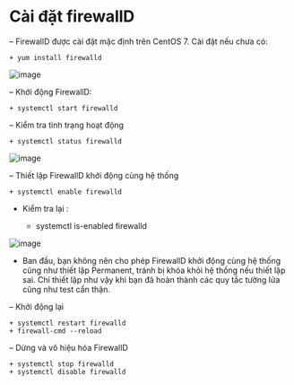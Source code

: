 # Cài đặt firewallD

– FirewallD được cài đặt mặc định trên CentOS 7. Cài đặt nếu chưa có:

    + yum install firewalld

![image](https://user-images.githubusercontent.com/95491130/186635231-35d0c2bf-f5ff-4b55-b27a-b3de9bb37fa8.png)

– Khởi động FirewallD:

    + systemctl start firewalld

– Kiểm tra tình trạng hoạt động

    + systemctl status firewalld

![image](https://user-images.githubusercontent.com/95491130/186635332-729a61ab-fffa-42ea-8607-237694e97948.png)

– Thiết lập FirewallD khởi động cùng hệ thống
    
    + systemctl enable firewalld

- Kiểm tra lại :

    + systemctl is-enabled firewalld

![image](https://user-images.githubusercontent.com/95491130/186635452-4e0c2c98-3935-45e4-9c4e-d860b9ff0d7c.png)

- Ban đầu, bạn không nên cho phép FirewallD khởi động cùng hệ thống cũng như thiết lập Permanent, tránh bị khóa khỏi hệ thống nếu thiết lập sai. Chỉ thiết lập như vậy khi bạn đã hoàn thành các quy tắc tường lửa cũng như test cẩn thận.

– Khởi động lại

    + systemctl restart firewalld
    + firewall-cmd --reload

– Dừng và vô hiệu hóa FirewallD

    + systemctl stop firewalld
    + systemctl disable firewalld

